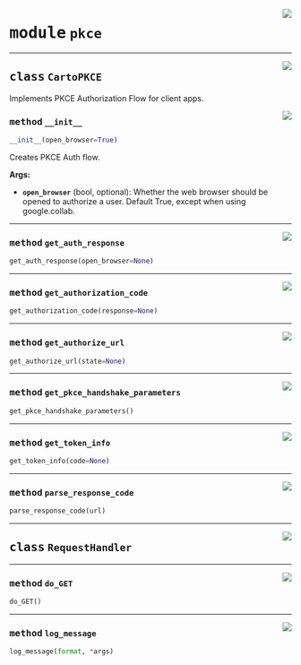 <!-- markdownlint-disable -->

<a href="../carto_auth/pkce.py#L0"><img align="right" style="float:right;" src="https://img.shields.io/badge/-source-cccccc?style=flat-square"></a>

# <kbd>module</kbd> `pkce`






---

<a href="../carto_auth/pkce.py#L17"><img align="right" style="float:right;" src="https://img.shields.io/badge/-source-cccccc?style=flat-square"></a>

## <kbd>class</kbd> `CartoPKCE`
Implements PKCE Authorization Flow for client apps.

<a href="../carto_auth/pkce.py#L27"><img align="right" style="float:right;" src="https://img.shields.io/badge/-source-cccccc?style=flat-square"></a>

### <kbd>method</kbd> `__init__`

```python
__init__(open_browser=True)
```

Creates PKCE Auth flow.



**Args:**

 - <b>`open_browser`</b> (bool, optional):  Whether the web browser should be opened  to authorize a user. Default True, except when using google.collab.




---

<a href="../carto_auth/pkce.py#L95"><img align="right" style="float:right;" src="https://img.shields.io/badge/-source-cccccc?style=flat-square"></a>

### <kbd>method</kbd> `get_auth_response`

```python
get_auth_response(open_browser=None)
```





---

<a href="../carto_auth/pkce.py#L152"><img align="right" style="float:right;" src="https://img.shields.io/badge/-source-cccccc?style=flat-square"></a>

### <kbd>method</kbd> `get_authorization_code`

```python
get_authorization_code(response=None)
```





---

<a href="../carto_auth/pkce.py#L78"><img align="right" style="float:right;" src="https://img.shields.io/badge/-source-cccccc?style=flat-square"></a>

### <kbd>method</kbd> `get_authorize_url`

```python
get_authorize_url(state=None)
```





---

<a href="../carto_auth/pkce.py#L157"><img align="right" style="float:right;" src="https://img.shields.io/badge/-source-cccccc?style=flat-square"></a>

### <kbd>method</kbd> `get_pkce_handshake_parameters`

```python
get_pkce_handshake_parameters()
```





---

<a href="../carto_auth/pkce.py#L161"><img align="right" style="float:right;" src="https://img.shields.io/badge/-source-cccccc?style=flat-square"></a>

### <kbd>method</kbd> `get_token_info`

```python
get_token_info(code=None)
```





---

<a href="../carto_auth/pkce.py#L196"><img align="right" style="float:right;" src="https://img.shields.io/badge/-source-cccccc?style=flat-square"></a>

### <kbd>method</kbd> `parse_response_code`

```python
parse_response_code(url)
```






---

<a href="../carto_auth/pkce.py#L212"><img align="right" style="float:right;" src="https://img.shields.io/badge/-source-cccccc?style=flat-square"></a>

## <kbd>class</kbd> `RequestHandler`







---

<a href="../carto_auth/pkce.py#L213"><img align="right" style="float:right;" src="https://img.shields.io/badge/-source-cccccc?style=flat-square"></a>

### <kbd>method</kbd> `do_GET`

```python
do_GET()
```





---

<a href="../carto_auth/pkce.py#L240"><img align="right" style="float:right;" src="https://img.shields.io/badge/-source-cccccc?style=flat-square"></a>

### <kbd>method</kbd> `log_message`

```python
log_message(format, *args)
```







